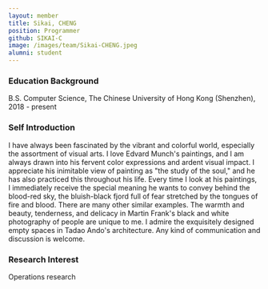 ```yaml
---
layout: member
title: Sikai, CHENG
position: Programmer
github: SIKAI-C
image: /images/team/Sikai-CHENG.jpeg
alumni: student
---
```


### Education Background
B.S. Computer Science, The Chinese University of Hong Kong (Shenzhen), 2018 - present

### Self Introduction
I have always been fascinated by the vibrant and colorful world, especially the assortment of visual arts. I love Edvard Munch's paintings, and I am always drawn into his fervent color expressions and ardent visual impact. I appreciate his inimitable view of painting as "the study of the soul," and he has also practiced this throughout his life. Every time I look at his paintings, I immediately receive the special meaning he wants to convey behind the blood-red sky, the bluish-black fjord full of fear stretched by the tongues of fire and blood. There are many other similar examples. The warmth and beauty, tenderness, and delicacy in Martin Frank's black and white photography of people are unique to me. I admire the exquisitely designed empty spaces in Tadao Ando's architecture. Any kind of communication and discussion is welcome.

### Research Interest
Operations research